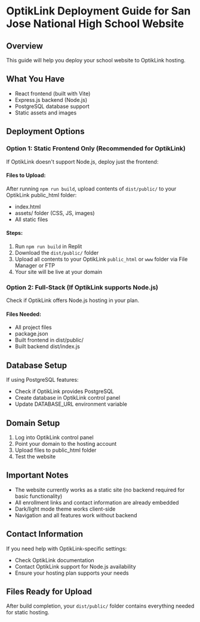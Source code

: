 # OptikLink Deployment Guide for San Jose National High School Website

## Overview
This guide will help you deploy your school website to OptikLink hosting.

## What You Have
- React frontend (built with Vite)
- Express.js backend (Node.js)
- PostgreSQL database support
- Static assets and images

## Deployment Options

### Option 1: Static Frontend Only (Recommended for OptikLink)
If OptikLink doesn't support Node.js, deploy just the frontend:

#### Files to Upload:
After running `npm run build`, upload contents of `dist/public/` to your OptikLink public_html folder:
- index.html
- assets/ folder (CSS, JS, images)
- All static files

#### Steps:
1. Run `npm run build` in Replit
2. Download the `dist/public/` folder
3. Upload all contents to your OptikLink `public_html` or `www` folder via File Manager or FTP
4. Your site will be live at your domain

### Option 2: Full-Stack (If OptikLink supports Node.js)
Check if OptikLink offers Node.js hosting in your plan.

#### Files Needed:
- All project files
- package.json
- Built frontend in dist/public/
- Built backend dist/index.js

## Database Setup
If using PostgreSQL features:
- Check if OptikLink provides PostgreSQL
- Create database in OptikLink control panel
- Update DATABASE_URL environment variable

## Domain Setup
1. Log into OptikLink control panel
2. Point your domain to the hosting account
3. Upload files to public_html folder
4. Test the website

## Important Notes
- The website currently works as a static site (no backend required for basic functionality)
- All enrollment links and contact information are already embedded
- Dark/light mode theme works client-side
- Navigation and all features work without backend

## Contact Information
If you need help with OptikLink-specific settings:
- Check OptikLink documentation
- Contact OptikLink support for Node.js availability
- Ensure your hosting plan supports your needs

## Files Ready for Upload
After build completion, your `dist/public/` folder contains everything needed for static hosting.